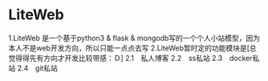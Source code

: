 # LiteWeb

1.LiteWeb 是一个基于python3 & flask & mongodb写的一个个人小站模型，因为本人不是web开发方向，所以只能一点点去写
2.LiteWeb暂时定的功能模块是[总觉得得先有方向才开发比较带感：Ｄ]
  2.1　私人博客
  2.2　ss私站
  2.3　docker私站
  2.4　git私站
